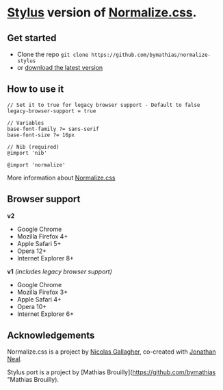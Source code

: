 # [Stylus](http://learnboost.github.io/stylus/ "Stylus") version of [Normalize.css](http://necolas.github.io/normalize.css/ "Normalize").


## Get started

* Clone the repo `git clone https://github.com/bymathias/normalize-stylus`
* or [download the latest version](https://github.com/bymathias/normalize-stylus/archive/master.zip "Download ZIP") 

## How to use it

    // Set it to true for legacy browser support - Default to false
    legacy-browser-support = true

    // Variables
    base-font-family ?= sans-serif
    base-font-size ?= 16px

    // Nib (required)
    @import 'nib'

    @import 'normalize'

More information about [Normalize.css](http://nicolasgallagher.com/about-normalize-css/ "Normalize.css")

## Browser support

__v2__
* Google Chrome
* Mozilla Firefox 4+
* Apple Safari 5+
* Opera 12+
* Internet Explorer 8+

__v1__ _(includes legacy browser support)_
* Google Chrome
* Mozilla Firefox 3+
* Apple Safari 4+
* Opera 10+
* Internet Explorer 6+


## Acknowledgements

Normalize.css is a project by [Nicolas Gallagher](https://github.com/necolas),
co-created with [Jonathan Neal](https://github.com/jonathantneal).

Stylus port is a project by [Mathias Brouilly](https://github.com/bymathias "Mathias Brouilly).
